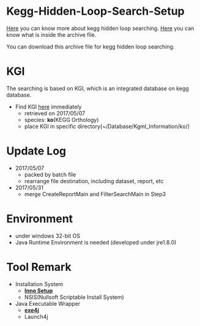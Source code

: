 # Kegg-Hidden-Loop-Search-Setup

[Here](https://goo.gl/VKIkOe) you can know more about kegg hidden loop searching.
[Here](https://goo.gl/MvgANe) you can know what is inside the archive file.

You can download this archive file for kegg hidden loop searching.

# KGI

The searching is based on KGI, which is an integrated database on kegg database.

* Find KGI [here](https://github.com/imprld01/Kegg-Hidden-Loop-Search/tree/master/res/Kgml_Information/ko) immediately
  * retrieved on 2017/05/07
  * species: **ko**(KEGG Orthology)
  * place KGI in specific directory(~/Database/Kgml_Information/ko/)
  
# Update Log

* 2017/05/07
  * packed by batch file
  * rearrange file destination, including dataset, report, etc
* 2017/05/31
  * merge CreateReportMain and FilterSearchMain in Step3
  
# Environment

* under windows 32-bit OS
* Java Runtime Environment is needed (developed under jre1.8.0)

# Tool Remark

* Installation System
  * [**Inno Setup**](http://www.jrsoftware.org/isinfo.php)
  * NSIS(Nullsoft Scriptable Install System)
* Java Executable Wrapper
  * [**exe4j**](https://www.ej-technologies.com/download/exe4j/files)
  * Launch4j
